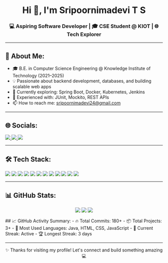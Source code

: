 <h1 align="center">Hi 👋, I'm Sripoornimadevi T S</h1>
<h3 align="center">💻 Aspiring Software Developer | 🎓 CSE Student @ KIOT | 🌐 Tech Explorer</h3>

---

## 🧠 About Me:
- 🎓 B.E. in Computer Science Engineering @ Knowledge Institute of Technology (2021–2025)
- 💡 Passionate about backend development, databases, and building scalable web apps
- 🌱 Currently exploring: Spring Boot, Docker, Kubernetes, Jenkins
- 🧪 Experienced with: JUnit, Mockito, REST APIs
- 📫 How to reach me: sripoornimadevi24@gmail.com

---

## 🌐 Socials:
<p align="left">
<a href="https://www.linkedin.com/in/sripoornimadevi" target="_blank">
  <img src="https://img.shields.io/badge/LinkedIn-0A66C2?style=for-the-badge&logo=linkedin&logoColor=white" />
</a>
<a href="https://twitter.com/sripoornimadevi1" target="_blank">
  <img src="https://img.shields.io/badge/Twitter-1DA1F2?style=for-the-badge&logo=twitter&logoColor=white" />
</a>
<a href="https://sripoornimadevi1.github.io" target="_blank">
  <img src="https://img.shields.io/badge/Portfolio-000000?style=for-the-badge&logo=githubpages&logoColor=white" />
</a>
</p>

---

## 🛠️ Tech Stack:
<p align="left">
  <img src="https://img.shields.io/badge/Java-007396?style=for-the-badge&logo=java&logoColor=white" />
  <img src="https://img.shields.io/badge/Spring%20Boot-6DB33F?style=for-the-badge&logo=springboot&logoColor=white" />
  <img src="https://img.shields.io/badge/MySQL-4479A1?style=for-the-badge&logo=mysql&logoColor=white" />
  <img src="https://img.shields.io/badge/PostgreSQL-336791?style=for-the-badge&logo=postgresql&logoColor=white" />
  <img src="https://img.shields.io/badge/MongoDB-47A248?style=for-the-badge&logo=mongodb&logoColor=white" />
  <img src="https://img.shields.io/badge/HTML5-E34F26?style=for-the-badge&logo=html5&logoColor=white" />
  <img src="https://img.shields.io/badge/CSS3-1572B6?style=for-the-badge&logo=css3&logoColor=white" />
  <img src="https://img.shields.io/badge/JavaScript-F7DF1E?style=for-the-badge&logo=javascript&logoColor=black" />
  <img src="https://img.shields.io/badge/Bootstrap-7952B3?style=for-the-badge&logo=bootstrap&logoColor=white" />
  <img src="https://img.shields.io/badge/Jenkins-D24939?style=for-the-badge&logo=jenkins&logoColor=white" />
  <img src="https://img.shields.io/badge/Docker-2496ED?style=for-the-badge&logo=docker&logoColor=white" />
  <img src="https://img.shields.io/badge/Kubernetes-326CE5?style=for-the-badge&logo=kubernetes&logoColor=white" />
</p>

---

## 📊 GitHub Stats:
<p align="center">
  <img src="https://github-readme-stats-mirror.vercel.app/api?username=sripoornimadevi1&show_icons=true&theme=dark" />
  <img src="https://streak-stats.demolab.com?user=sripoornimadevi1&theme=dark" />
  <img src="https://github-readme-stats-mirror.vercel.app/api/top-langs/?username=sripoornimadevi1&layout=compact&theme=dark" />
</p>
## 📈 GitHub Activity Summary:
- 🔥 Total Commits: 180+
- 📦 Total Projects: 3+
- 🧠 Most Used Languages: Java, HTML, CSS, JavaScript
- 🚀 Current Streak: Active
- 🏆 Longest Streak: 3 days

---



<p align="center">✨ Thanks for visiting my profile! Let's connect and build something amazing 💻</p>
